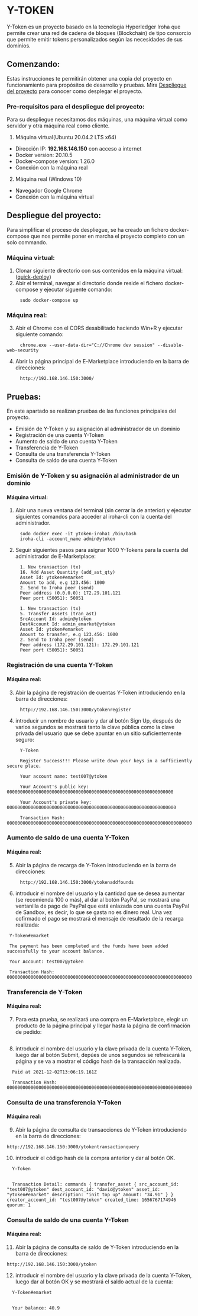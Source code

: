 # Y-TOKEN
Y-Token es un proyecto basado en la tecnología Hyperledger Iroha que permite crear una red de cadena de bloques (Blockchain) de tipo consorcio que permite emitir tokens personalizados según las necesidades de sus dominios.

## Comenzando:
Estas instrucciones te permitirán obtener una copia del proyecto en funcionamiento para propósitos de desarrollo y pruebas.
Mira [Despliegue del proyecto](#despliegue-del-proyecto) para conocer como desplegar el proyecto.

### Pre-requisitos para el despliegue del proyecto:
Para su despliegue necesitamos dos máquinas, una máquina virtual como servidor y otra máquina real como cliente.
1. Máquina virtual(Ubuntu 20.04.2 LTS x64)
- Dirección IP: **192.168.146.150** con acceso a internet
- Docker version: 20.10.5
- Docker-compose version: 1.26.0
- Conexión con la máquina real
2. Máquina real (Windows 10)
- Navegador Google Chrome
- Conexión con la máquina virtual

## Despliegue del proyecto:
Para simplificar el proceso de despliegue, se ha creado un fichero docker-compose que nos permite poner en marcha el proyecto completo con un solo commando.

### Máquina virtual:
  1. Clonar siguiente directorio con sus contenidos en la máquina virtual:
      ([quick-deploy](https://github.com/Tnxent/Y-TOKEN/tree/main/quick-deploy))
  2. Abir el terminal, navegar al directorio donde reside el fichero docker-compose y ejecutar siguente comando: 
  ```
       sudo docker-compose up
  ```
### Máquina real:
  3. Abir el Chrome con el CORS desabilitado haciendo Win+R y ejecutar siguiente comando:
  ```
       chrome.exe --user-data-dir="C://Chrome dev session" --disable-web-security
  ```
  4. Abrir la página principal de E-Marketplace introduciendo en la barra de direcciones:
  ```
       http://192.168.146.150:3000/
  ```
  
  
## Pruebas:
En este apartado se realizan pruebas de las funciones principales del proyecto.
- Emisión de Y-Token y su asignación al administrador de un dominio
- Registración de una cuenta Y-Token
- Aumento de saldo de una cuenta Y-Token
- Transferencia de Y-Token
- Consulta de una transferencia Y-Token
- Consulta de saldo de una cuenta Y-Token


### Emisión de Y-Token y su asignación al administrador de un dominio
#### Máquina virtual:
  1. Abir una nueva ventana del terminal (sin cerrar la de anterior) y ejecutar siguientes comandos para acceder al iroha-cli con la cuenta del administrador.
  ```
       sudo docker exec -it ytoken-iroha1 /bin/bash
       iroha-cli -account_name admin@ytoken
  ```
  2. Seguir siguientes pasos para asignar 1000 Y-Tokens para la cuenta del administrador de E-Marketplace: 
  ```
       1. New transaction (tx) 
       16. Add Asset Quantity (add_ast_qty) 
       Asset Id: ytoken#emarket
       Amount to add, e.g 123.456: 1000
       2. Send to Iroha peer (send)
       Peer address (0.0.0.0): 172.29.101.121
       Peer port (50051): 50051     
  ```
  ```
       1. New transaction (tx) 
       5. Transfer Assets (tran_ast) 
       SrcAccount Id: admin@ytoken 
       DestAccount Id: admin_emarket@ytoken
       Asset Id: ytoken#emarket
       Amount to transfer, e.g 123.456: 1000
       2. Send to Iroha peer (send)
       Peer address (172.29.101.121): 172.29.101.121
       Peer port (50051): 50051     
  ```
### Registración de una cuenta Y-Token
#### Máquina real:
  3. Abir la página de registración de cuentas Y-Token introduciendo en la barra de direcciones:
  ```
       http://192.168.146.150:3000/ytokenregister
  ```
  4. introducir un nombre de usuario y dar al botón Sign Up, después de varios segundos se mostrará tanto la clave pública como la clave privada del usuario que se debe apuntar en un sitio suficientemente seguro:
  ```
       Y-Token

       Register Success!!! Please write down your keys in a sufficiently secure place.

       Your account name: test007@ytoken

       Your Account's public key: 000000000000000000000000000000000000000000000000000000000000000

       Your Account's private key: 0000000000000000000000000000000000000000000000000000000000000000

       Transaction Hash: 0000000000000000000000000000000000000000000000000000000000000000000000
  ```
### Aumento de saldo de una cuenta Y-Token
#### Máquina real:
  5. Abir la página de recarga de Y-Token introduciendo en la barra de direcciones:
  ```
       http://192.168.146.150:3000/ytokenaddfounds
  ```
  6. introducir el nombre del usuario y la cantidad que se desea aumentar (se recomienda 100 o más), al dar al botón PayPal, se mostrará una ventanilla de pago de PayPal que está enlazada con una cuenta PayPal de Sandbox, es decir, lo que se gasta no es dinero real. Una vez cofirmado el pago se mostrará el mensaje de resultado de la recarga realizada:
  ```
   Y-Token#emarket

   The payment has been completed and the funds have been added successfully to your account balance.

   Your Account: test007@ytoken

   Transaction Hash: 0000000000000000000000000000000000000000000000000000000000000000000000
  ```
### Transferencia de Y-Token
#### Máquina real:
  7. Para esta prueba, se realizará una compra en E-Marketplace, elegir un producto de la página principal y llegar hasta la página de confirmación de pedido:
  ```

  ```
  8. introducir el nombre del usuario y la clave privada de la cuenta Y-Token, luego dar al botón Submit, depúes de unos segundos se refrescará la página y se va a mostrar el código hash de la transacción realizada.
  ```
    Paid at 2021-12-02T13:06:19.161Z

    Transaction Hash: 0000000000000000000000000000000000000000000000000000000000000000000000
  ```
### Consulta de una transferencia Y-Token
#### Máquina real:
  9. Abir la página de consulta de transacciones de Y-Token introduciendo en la barra de direcciones:
  ```
  http://192.168.146.150:3000/ytokentransactionquery
  ```
  10. introducir el código hash de la compra anterior y dar al botón OK.
  ```
    Y-Token


    Transaction Detail: commands { transfer_asset { src_account_id: "test007@ytoken" dest_account_id: "david@ytoken" asset_id: "ytoken#emarket" description: "init top up" amount: "34.91" } } creator_account_id: "test007@ytoken" created_time: 1656767174946 quorum: 1
  ```
### Consulta de saldo de una cuenta Y-Token
#### Máquina real:
  11. Abir la página de consulta de saldo de Y-Token introduciendo en la barra de direcciones:
  ```
  http://192.168.146.150:3000/ytoken
  ```
  12. introducir el nombre del usuario y la clave privada de la cuenta Y-Token, luego dar al botón OK y se mostrará el saldo actual de la cuenta:
  ```
    Y-Token#emarket


    Your balance: 40.9
  ```
